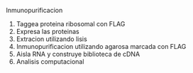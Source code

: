 Inmunopurificacion

1. Taggea proteina ribosomal con FLAG
2. Expresa las proteinas 
3. Extracion utilizando lisis
4. Inmunopurificacion utilizando agarosa marcada con FLAG
5. Aisla RNA y construye biblioteca de cDNA
6. Analisis computacional